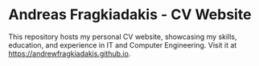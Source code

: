 # Andreas Fragkiadakis - CV Website
This repository hosts my personal CV website, showcasing my skills, education, and experience in IT and Computer Engineering. 
Visit it at https://andrewfragkiadakis.github.io.
